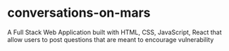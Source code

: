 # conversations-on-mars
A Full Stack Web Application built with HTML, CSS, JavaScript, React that allow users to post questions that are meant to encourage vulnerability
